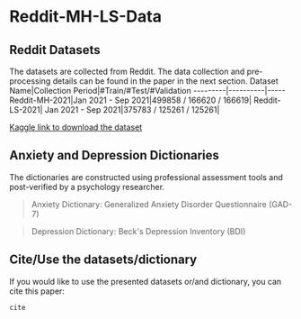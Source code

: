 # Reddit-MH-LS-Data

Reddit Datasets
----
The datasets are collected from Reddit. The data collection and pre-processing details can be found in the paper in the next section.
Dataset Name|Collection Period|#Train/#Test/#Validation
---------|----------|-----
Reddit-MH-2021|Jan 2021 - Sep 2021|499858 / 166620 / 166619|
Reddit-LS-2021| Jan 2021 - Sep 2021|375783 / 125261 / 125261|

[Kaggle link to download the dataset](https://kaggle.com/datasets/70ca999eb47feba7d5a32a6eb819ddec9804dce6e98000a8248aa01d9b900a6a)

Anxiety and Depression Dictionaries
----
The dictionaries are constructed using professional assessment tools and post-verified by a psychology researcher.
>Anxiety Dictionary: Generalized Anxiety Disorder Questionnaire (GAD-7)

>Depression Dictionary: Beck's Depression Inventory (BDI)


Cite/Use the datasets/dictionary
------
If you would like to use the presented datasets or/and dictionary, you can cite this paper:
```
cite
```
